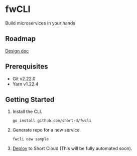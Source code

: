 # fwCLI

Build microservices in your hands

## Roadmap

[Design doc](https://api.short-d.com/r/fwcli)

## Prerequisites

- Git v2.22.0
- Yarn v1.22.4

## Getting Started

1. Install the CLI.
   
   ```
   go install github.com/short-d/fwcli
   ```

1. Generate repo for a new service.

   ```
   fwcli new sample
   ```
   
1. [Deploy](https://github.com/short-d/app-template) to Short Cloud (This will be fully automated soon).
